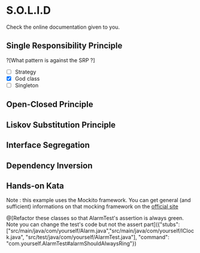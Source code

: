 # S.O.L.I.D

Check the online documentation given to you.

## Single Responsibility Principle

?[What pattern is against the SRP ?]
-[ ] Strategy
-[x] God class
-[ ] Singleton

## Open-Closed Principle

## Liskov Substitution Principle

## Interface Segregation

## Dependency Inversion

## Hands-on Kata

Note : this example uses the Mockito framework. You can get general (and sufficient) informations on that mocking framework on the [official site](https://site.mockito.org/#how)

@[Refactor these classes so that AlarmTest's assertion is always green. Note you can change the test's code but not the assert part]({"stubs": ["src/main/java/com/yourself/Alarm.java","src/main/java/com/yourself/IClock.java", "src/test/java/com/yourself/AlarmTest.java"], "command": "com.yourself.AlarmTest#alarmShouldAlwaysRing"})
